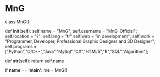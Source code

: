 # MnG
class MnG():
    
  def __init__(self):
    self.name = "MnG";
    self.username = "MnG-Official";
    self.location = "?";
    self.lang = "tr"
    self.web = "in development";
    self.work = "Programmer, Developer, Professional Graphic Designer and 3D Designer";
    self.programs = ["Python","C/C++","Java","MySql","C#","HTML5","R","SQL","Algorithm"];
  
  def __str__(self):
    return self.name

if __name__ == '__main__':
    me = MnG()
